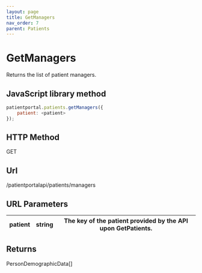 ```yaml
---
layout: page
title: GetManagers
nav_order: 7
parent: Patients
---
```


# GetManagers

Returns the list of patient managers.

## JavaScript library method

```javascript
patientportal.patients.getManagers({
    patient: <patient>
});
```

## HTTP Method

GET

## ****Url****

/patientportalapi/patients/managers

## URL Parameters

| patient | string | The key of the patient provided by the API upon GetPatients. |
| --- | --- | --- |

## Returns

PersonDemographicData\[\]
